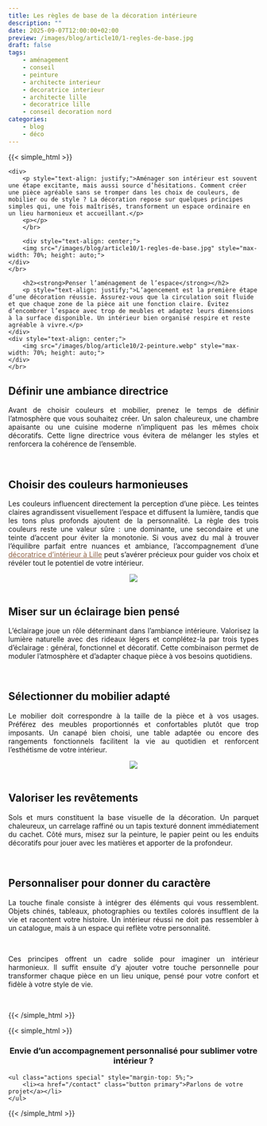 ```yaml
---
title: Les règles de base de la décoration intérieure
description: ""
date: 2025-09-07T12:00:00+02:00
preview: /images/blog/article10/1-regles-de-base.jpg
draft: false
tags:
    - aménagement
    - conseil
    - peinture
    - architecte interieur
    - decoratrice interieur
    - architecte lille
    - decoratrice lille
    - conseil decoration nord
categories:
    - blog
    - déco
---
```


<!-- FM:Snippet:Start data:{"id":"Article","fields":[]} -->
{{< simple_html >}}

<div>
    
    <div>
        <p style="text-align: justify;">Aménager son intérieur est souvent une étape excitante, mais aussi source d’hésitations. Comment créer une pièce agréable sans se tromper dans les choix de couleurs, de mobilier ou de style ? La décoration repose sur quelques principes simples qui, une fois maîtrisés, transforment un espace ordinaire en un lieu harmonieux et accueillant.</p>
        <p></p>
        </br>

        <div style="text-align: center;">
        <img src="/images/blog/article10/1-regles-de-base.jpg" style="max-width: 70%; height: auto;">
    </div>
    </br>
        
        <h2><strong>Penser l’aménagement de l’espace</strong></h2>
        <p style="text-align: justify;">L’agencement est la première étape d’une décoration réussie. Assurez-vous que la circulation soit fluide et que chaque zone de la pièce ait une fonction claire. Évitez d’encombrer l’espace avec trop de meubles et adaptez leurs dimensions à la surface disponible. Un intérieur bien organisé respire et reste agréable à vivre.</p>    
    </div>
    <div style="text-align: center;">
        <img src="/images/blog/article10/2-peinture.webp" style="max-width: 70%; height: auto;">
    </div>
    </br>
</div>

<div>
    <h2><strong>Définir une ambiance directrice</strong></h2>
    <p style="text-align: justify;">Avant de choisir couleurs et mobilier, prenez le temps de définir l’atmosphère que vous souhaitez créer. Un salon chaleureux, une chambre apaisante ou une cuisine moderne n’impliquent pas les mêmes choix décoratifs. Cette ligne directrice vous évitera de mélanger les styles et renforcera la cohérence de l’ensemble.</p>
    <p></p>
</div>
 
</br>

<div>
    <h2><strong>Choisir des couleurs harmonieuses</strong></h2>
<p style="text-align: justify;">Les couleurs influencent directement la perception d’une pièce. Les teintes claires agrandissent visuellement l’espace et diffusent la lumière, tandis que les tons plus profonds ajoutent de la personnalité. La règle des trois couleurs reste une valeur sûre : une dominante, une secondaire et une teinte d’accent pour éviter la monotonie. Si vous avez du mal à trouver l’équilibre parfait entre nuances et ambiance, l’accompagnement d’une <a href="https://interieurdeco.fr/" style="color:#916347; text-decoration: underline;">
décoratrice d’intérieur à Lille</a> peut s’avérer précieux pour guider vos choix et révéler tout le potentiel de votre intérieur.</p>    
</div>

 <div style="text-align: center;">
        <img src="/images/blog/article10/3-peinture.webp" style="max-width: 70%; height: auto;">
</div>
</br>

<div>
    <h2><strong>Miser sur un éclairage bien pensé</strong></h2>
    <p style="text-align: justify;">L’éclairage joue un rôle déterminant dans l’ambiance intérieure. Valorisez la lumière naturelle avec des rideaux légers et complétez-la par trois types d’éclairage : général, fonctionnel et décoratif. Cette combinaison permet de moduler l’atmosphère et d’adapter chaque pièce à vos besoins quotidiens.</p>    
</div>
</br>

<div>
    <h2><strong>Sélectionner du mobilier adapté</strong></h2>
    <p style="text-align: justify;">Le mobilier doit correspondre à la taille de la pièce et à vos usages. Préférez des meubles proportionnés et confortables plutôt que trop imposants. Un canapé bien choisi, une table adaptée ou encore des rangements fonctionnels facilitent la vie au quotidien et renforcent l’esthétisme de votre intérieur.</p>    
</div>
 <div style="text-align: center;">
        <img src="/images/blog/article10/4-peinture.webp" style="max-width: 70%; height: auto;">
</div>
</br>

<div>
    <h2><strong>Valoriser les revêtements</strong></h2>
    <p style="text-align: justify;">Sols et murs constituent la base visuelle de la décoration. Un parquet chaleureux, un carrelage raffiné ou un tapis texturé donnent immédiatement du cachet. Côté murs, misez sur la peinture, le papier peint ou les enduits décoratifs pour jouer avec les matières et apporter de la profondeur.</p>    
</div>
</br>

<div>
    <h2><strong>Personnaliser pour donner du caractère</strong></h2>
    <p style="text-align: justify;">La touche finale consiste à intégrer des éléments qui vous ressemblent. Objets chinés, tableaux, photographies ou textiles colorés insufflent de la vie et racontent votre histoire. Un intérieur réussi ne doit pas ressembler à un catalogue, mais à un espace qui reflète votre personnalité.
    </p> 
</div>
</br>

<div>
    <p style="text-align: justify;">Ces principes offrent un cadre solide pour imaginer un intérieur harmonieux. Il suffit ensuite d’y ajouter votre touche personnelle pour transformer chaque pièce en un lieu unique, pensé pour votre confort et fidèle à votre style de vie.
    </p>
    <p></p>
</div>
</br>

{{< /simple_html >}}

{{< simple_html >}}
</br>
<div>
    <h3 style="text-align: center;">
        Envie d’un accompagnement personnalisé pour sublimer votre intérieur ?
    </h3>

	<ul class="actions special" style="margin-top: 5%;">
		<li><a href="/contact" class="button primary">Parlons de votre projet</a></li>
	</ul>
 </div>

{{< /simple_html >}}
<!-- FM:Snippet:End -->
